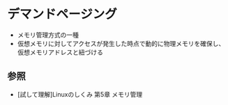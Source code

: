 # デマンドページング
- メモリ管理方式の一種
- 仮想メモリに対してアクセスが発生した時点で動的に物理メモリを確保し、仮想メモリアドレスと紐づける

## 参照
- [試して理解]Linuxのしくみ 第5章 メモリ管理
